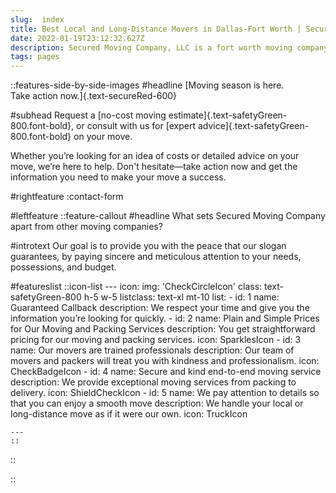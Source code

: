 ```yaml
---
slug:  index
title: Best Local and Long-Distance Movers in Dallas-Fort Worth | Secured Moving Company, LLC
date: 2022-01-19T23:12:32.627Z
description: Secured Moving Company, LLC is a fort worth moving company, with an outstanding reputation for quality service. Local, long-distance, and storage, we'll go the distance.
tags: pages
---
```


::features-side-by-side-images
#headline
[Moving season is here.<br>Take action now.]{.text-secureRed-600}
       
#subhead
Request a [no-cost moving estimate]{.text-safetyGreen-800.font-bold}, or consult with us for [expert advice]{.text-safetyGreen-800.font-bold} on your move.

Whether you&rsquo;re looking for an idea of costs or detailed advice on your move, we&rsquo;re here to help. Don't hesitate&mdash;take action now and get the information you need to make your move a success.


#rightfeature
  :contact-form

#leftfeature
  ::feature-callout
  #headline
  What sets Secured Moving Company apart from other moving companies?

  #introtext
  Our goal is to provide you with the peace that our slogan guarantees, by paying sincere and meticulous attention to your needs, possessions, and budget.

  #featureslist
    ::icon-list
    ---
    icon:
      img: 'CheckCircleIcon'
      class: text-safetyGreen-800 h-5 w-5
    listclass: text-xl mt-10
    list:
      -
        id: 1
        name: Guaranteed Callback
        description: We respect your time and give you the information you’re looking for quickly.
      -
        id: 2
        name: Plain and Simple Prices for Our Moving and Packing Services
        description: You get straightforward pricing for our moving and packing services.
        icon: SparklesIcon
      -
        id: 3
        name: Our movers are trained professionals
        description: Our team of movers and packers will treat you with kindness and professionalism.
        icon: CheckBadgeIcon
      -
        id: 4
        name: Secure and kind end-to-end moving service
        description: We provide exceptional moving services from packing to delivery.
        icon: ShieldCheckIcon
      -
        id: 5
        name: We pay attention to details so that you can enjoy a smooth move
        description: We handle your local or long-distance move as if it were our own.
        icon: TruckIcon

    ---
    ::
  ::
  
::
